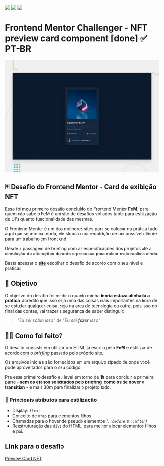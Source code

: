 <img src="https://img.shields.io/badge/Fábio_de_andrade-nft__card-red"> <img src="https://img.shields.io/badge/HTML5-blue"> <img src="https://img.shields.io/badge/CSS3-green">
# Frontend Mentor Challenger - NFT preview card component [done] ✅  PT-BR

![Design preview for the NFT preview card component coding challenge](./design/desktop-preview.jpg)

## 🃏 Desafio do Frontend Mentor - Card de exibição NFT

Esse foi meu primeiro desafio concluído do Frontend Mentor **FeM**; para quem não sabe o FeM é um site de desafios voltados tanto para estilização de UI's quanto funcionalidade das mesmas.

O Frontend Mentor é um dos melhores sites para se colocar na prática tudo aqui que se tem na teoria, ele simula uma requisição de um possível cliente para um trabalho em front end.

Desde a passagem de briefing com as especificações dos projetos até a simulação de alterações durante o processo para deixar mais realista ainda.

Basta acessar o **[site](https://www.frontendmentor.io/)** escolher o desafio de acordo com o seu nível e praticar.

## 🎯 Objetivo

O objetivo do desafio foi medir o quanto minha **teoria estava alinhada a prática**, acredito que isso seja uma das coisas mais importantes na hora de se estudar qualquer coisa, seja na area de tecnologia ou outra, pois isso no final das contas, vai trazer a segurança de saber distinguir:

>
> _"Eu sei sobre isso"_ de
> _"Eu sei **fazer** isso"_
>


## 🧑‍🍳 Como foi feito?

O desafio consiste em utilizar um HTML já escrito pelo **FeM** e estilizar de acordo com o _briefing_ passado pelo próprio site.

Os arquivos iniciais são fornecidos em um arquivo zipado de onde você pode aproveitados para o seu código.

Pra esse primeiro desafio eu levei em torno de **1h** para concluir a primeira parte - **sem os efeitos solicitados pelo briefing, como os de hover e transition** - e mais 30m para finalizar o projeto todo.


### 🎨 Principais atributos para estilização
-   Display: `flex`;
-   Conceito de `Wrap` para elementos filhos
-   Chamadas para o hover de pseudo elementos _(`::before` e `::after`)_
-   Reestruturação das `divs` do HTML, para melhor alocar elementos filhos e pai.



## Link para o desafio

[Preview Card NFT](https://www.frontendmentor.io/challenges/nft-preview-card-component-SbdUL_w0U)
